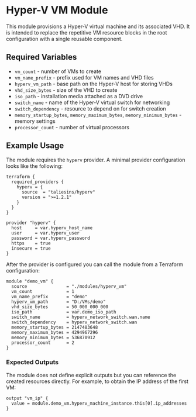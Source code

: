 # Hyper-V VM Module

This module provisions a Hyper-V virtual machine and its associated VHD.  It is
intended to replace the repetitive VM resource blocks in the root configuration
with a single reusable component.

## Required Variables
- `vm_count` - number of VMs to create
- `vm_name_prefix` - prefix used for VM names and VHD files
- `hyperv_vm_path` - base path on the Hyper-V host for storing VHDs
- `vhd_size_bytes` - size of the VHD to create
- `iso_path` - installation media attached as a DVD drive
- `switch_name` - name of the Hyper-V virtual switch for networking
- `switch_dependency` - resource to depend on for switch creation
- `memory_startup_bytes`, `memory_maximum_bytes`, `memory_minimum_bytes` - memory settings
- `processor_count` - number of virtual processors

## Example Usage

The module requires the `hyperv` provider.  A minimal provider configuration
looks like the following:

```hcl
terraform {
  required_providers {
    hyperv = {
      source  = "taliesins/hyperv"
      version = ">=1.2.1"
    }
  }
}

provider "hyperv" {
  host     = var.hyperv_host_name
  user     = var.hyperv_user
  password = var.hyperv_password
  https    = true
  insecure = true
}
```

After the provider is configured you can call the module from a Terraform
configuration:

```hcl
module "demo_vm" {
  source               = "./modules/hyperv_vm"
  vm_count             = 1
  vm_name_prefix       = "demo"
  hyperv_vm_path       = "D:/VMs/demo"
  vhd_size_bytes       = 50_000_000_000
  iso_path             = var.demo_iso_path
  switch_name          = hyperv_network_switch.wan.name
  switch_dependency    = hyperv_network_switch.wan
  memory_startup_bytes = 2147483648
  memory_maximum_bytes = 4294967296
  memory_minimum_bytes = 536870912
  processor_count      = 2
}
```

### Expected Outputs

The module does not define explicit outputs but you can reference the created
resources directly.  For example, to obtain the IP address of the first VM:

```hcl
output "vm_ip" {
  value = module.demo_vm.hyperv_machine_instance.this[0].ip_addresses
}
```

